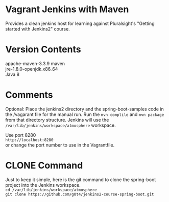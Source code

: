 Vagrant Jenkins with Maven
========

Provides a clean jenkins host for learning against Pluralsight's "Getting started with Jenkins2" course.

Version Contents
========
apache-maven-3.3.9 maven  
jre-1.8.0-openjdk.x86_64  
Java 8  

Comments
========
Optional: Place the jenkins2 directory and the spring-boot-samples code in the /vagarant file for the manual run. Run the `mvn complile` and `mvn package` from that directory structure. Jenkins will use the `/var/lib/jenkins/workspace/atmosphere` workspace.   

Use port 8280  
`http://localhost:8280`  
or change the port number to use in the Vagrantfile.  

CLONE Command
========
Just to keep it simple, here is the git command to clone the spring-boot project into the Jenkins workspace.  
`cd /var/lib/jenkins/workspace/atmosphere`  
`git clone https://github.com/g0t4/jenkins2-course-spring-boot.git`  


